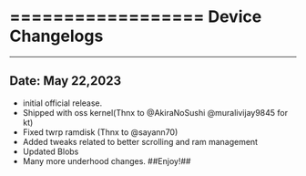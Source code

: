 ==================
Device Changelogs
==================
------------------
Date: May 22,2023
------------------
- initial official release.
- Shipped with oss kernel(Thnx to @AkiraNoSushi @muralivijay9845 for kt)
- Fixed twrp ramdisk (Thnx to @sayann70)
- Added tweaks related to better scrolling and ram management
- Updated Blobs
- Many more underhood changes.
##Enjoy!##
